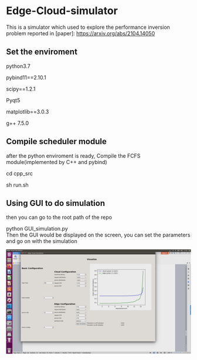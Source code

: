 # Edge-Cloud-simulator
This is a simulator which used to explore the performance inversion problem reported in [paper]: https://arxiv.org/abs/2104.14050  

## Set the enviroment  
python3.7  

pybind11==2.10.1  

scipy==1.2.1  

Pyqt5  

matplotlib==3.0.3  

g++ 7.5.0  

## Compile scheduler module  
after the python enviroment is ready, Compile the FCFS module(implemented by C++ and pybind)  

cd cpp_src  

sh run.sh  

## Using GUI to do simulation  
then you can go to the root path of the repo  

python GUI_simulation.py  
Then the GUI would be displayed on the screen, you can set the parameters and go on with the simulation  

![Gui](./img/GUI)
